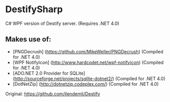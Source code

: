 DestifySharp
============

C# WPF version of Destify server.
(Requires .NET 4.0)
## Makes use of:
* [PNGDecrush] (https://github.com/MikeWeller/PNGDecrush) (Compiled for .NET 4.0)
* [WPF NotifyIcon] (http://www.hardcodet.net/wpf-notifyicon) (Compiled for .NET 4.0)
* [ADO.NET 2.0 Provider for SQLite] (http://sourceforge.net/projects/sqlite-dotnet2/) (Compiled for .NET 4.0)
* [DotNetZip] (http://dotnetzip.codeplex.com/) (Compiled for .NET 4.0)

Original: https://github.com/ilendemli/Destify
